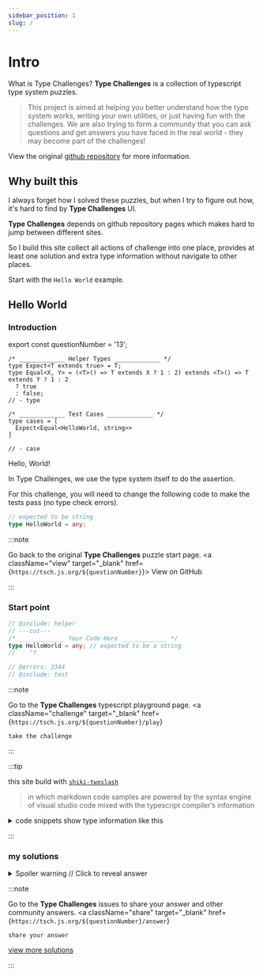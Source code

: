 ```yaml
---
sidebar_position: 1
slug: /
---
```


# Intro

What is Type Challenges? **Type Challenges** is a collection of typescript type system puzzles.
> This project is aimed at helping you better understand how the type system works, writing your own utilities, or just having fun with the challenges. We are also trying to form a community that you can ask questions and get answers you have faced in the real world - they may become part of the challenges!

View the original [github repository](https://github.com/type-challenges/type-challenges) for more information.

## Why built this

I always forget how I solved these puzzles, but when I try to figure out how, it's hard to find by **Type Challenges** UI.

**Type Challenges** depends on github repository pages which makes hard to jump between different sites.

So I build this site collect all actions of challenge into one place, provides at least one solution and extra type information without navigate to other places.

Start with the `Hello World` example.

## Hello World

### Introduction

export const questionNumber = '13';

```twoslash include helper
/* _____________ Helper Types _____________ */
type Expect<T extends true> = T;
type Equal<X, Y> = (<T>() => T extends X ? 1 : 2) extends <T>() => T extends Y ? 1 : 2
  ? true
  : false;
// - type
```

```twoslash include test
/* _____________ Test Cases _____________ */
type cases = [
  Expect<Equal<HelloWorld, string>>
]

// - case
```

Hello, World!

In Type Challenges, we use the type system itself to do the assertion.

For this challenge, you will need to change the following code to make the tests pass (no type check errors).

```ts
// expected to be string
type HelloWorld = any;
```

:::note

Go back to the original **Type Challenges** puzzle start page.
<span className="badge-links">
  <a className="view" target="\_blank" href={`https://tsch.js.org/${questionNumber}`}>
    View on GitHub
  </a>
</span>

:::

### Start point

```ts twoslash
// @include: helper
// ---cut---
/* _____________ Your Code Here _____________ */
type HelloWorld = any; // expected to be a string
//    ^?

// @errors: 2344
// @include: test
```

:::note

Go to the **Type Challenges** typescript playground page.
<span className="badge-links">
  <a
    className="challenge"
    target="\_blank"
    href={`https://tsch.js.org/${questionNumber}/play`}
  >
    take the challenge
  </a>
</span>

:::

:::tip

this site build with [`shiki-twoslash`](https://github.com/shikijs/twoslash)
> in which markdown code samples are powered by the syntax engine of visual studio code mixed with the typescript compiler’s information

<details>

<summary>code snippets show type information like this</summary>

```ts twoslash
// @include: helper
// ---cut---
/* _____________ Your Code Here _____________ */
type HelloWorld = any; // expected to be a string
//    ^?

// @errors: 2344
// @include: test
```

</details>

:::


### my solutions

<details>

<summary>Spoiler warning // Click to reveal answer</summary>

```ts twoslash
// @include: helper

// @include: test

/* _____________ Answer Here _____________ */
/// ---cut---
type HelloWorld = string;
```

</details>

:::note

Go to the **Type Challenges** issues to share your answer and other community answers.
<span className="badge-links">
  <a
    className="share"
    target="\_blank"
    href={`https://tsch.js.org/${questionNumber}/answer`}
  >
    share your answer
  </a>
  <a
    className="solution"
    target="\_blank"
    href={`https://tsch.js.org/${questionNumber}/solutions`}
  >
    view more solutions
  </a>
</span>

:::
